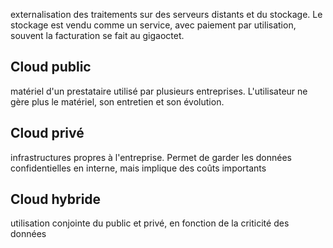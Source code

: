 externalisation des traitements sur des serveurs distants et du stockage. 
Le stockage est vendu comme un service, avec paiement par utilisation, souvent la facturation se fait au gigaoctet. 

## Cloud public
matériel d'un prestataire utilisé par plusieurs entreprises. 
L'utilisateur ne gère plus le matériel, son entretien et son évolution. 

## Cloud privé
infrastructures propres à l'entreprise.
Permet de garder les données confidentielles en interne, mais implique des coûts importants

## Cloud hybride
utilisation conjointe du public et privé, en fonction de la criticité des données
